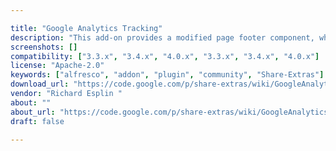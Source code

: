 ```yaml
---

title: "Google Analytics Tracking"
description: "This add-on provides a modified page footer component, which integrates a client-side module to provide page tracking using Google Analytics. Tracking can be enabled on a per-site basis by adding the supplied Trackable Container aspect to the site folder, using the Repository Browser. The Tracking Enabled property supplied by the aspect must be set to true, and the Tracking UID property should be set to the value of your Google Analytics site ID, i.e. UA-xxxxxx-x. Alternatively, global tracking of Share usage can be enabled by setting true in the supplied configuration file org/alfresco/components/tracking/footer.get.config.xml. The add-on should work with Alfresco version 3.3 and upwards. This is part of the Share-Extras project."
screenshots: []
compatibility: ["3.3.x", "3.4.x", "4.0.x", "3.3.x", "3.4.x", "4.0.x"]
license: "Apache-2.0"
keywords: ["alfresco", "addon", "plugin", "community", "Share-Extras"]
download_url: "https://code.google.com/p/share-extras/wiki/GoogleAnalyticsTracking"
vendor: "Richard Esplin ‌"
about: ""
about_url: "https://code.google.com/p/share-extras/wiki/GoogleAnalyticsTracking"
draft: false

---
```

